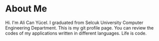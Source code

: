 # About Me
Hi. I'm Ali Can Yücel. I graduated from Selcuk University Computer Engineering Department. This is my git profile page. You can review the codes of my applications written in different languages. Life is code.

